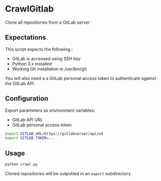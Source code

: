 # CrawlGitlab

Clone all repositories from a GitLab server

## Expectations

This script expects the following :

- GitLab is accessed using SSH key
- Python 3.x installed
- Working Git installation in /usr/bin/git

You will also need a a GitLab personal access token to authenticate against the GitLab API.

## Configuration

Export parameters as environment variables:

- GitLab API URL
- GitLab personal access token

```bash
export GITLAB_URL=https://gitlabserver/api/v4
export GITLAB_TOKEN=...
```

## Usage

```bash
python crawl.py
```

Cloned repositories will be outputted in an `export` subdirectory.
